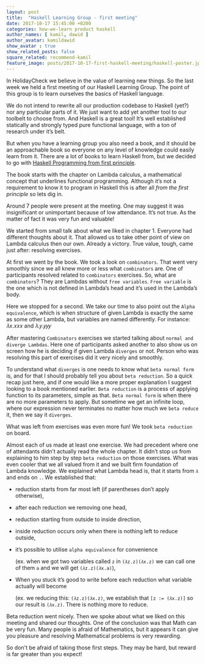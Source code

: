 ```yaml
---
layout: post
title:  "Haskell Learning Group - first meeting"
date: 2017-10-17 15:45:00 +0200
categories: how-we-learn product haskell
author_names: [ kamil, dawid ]
author_avatar: kamildawid
show_avatar : true
show_related_posts: false
square_related: recommend-kamil
feature_image: posts/2017-10-17-first-haskell-meeting/haskell-poster.jpg
---
```


In HolidayCheck we believe in the value of learning new things. So the last week we held a first meeting of our Haskell Learning Group. The point of this group is to learn ourselves the basics of Haskell language.

We do not intend to rewrite all our production codebase to Haskell (yet?) nor any particular parts of it. We just want to add yet another tool to our toolbelt to choose from. And Haskell is a great tool! It’s well established statically and strongly typed pure functional language, with a ton of research under it’s belt.

But when you have a learning group you also need a book, and it should be an approachable book so everyone on any level of knowledge could easily learn from it. There are a lot of books to learn Haskell from, but we decided to go with [Haskell Programming from first principle][haskellbook].

[haskellbook]: http://haskellbook.com/

The book starts with the chapter on Lambda calculus, a mathematical concept that underlines functional programming. Although it’s not a requirement to know it to program in Haskell this is after all _from the first principle_ so lets dig in.

Around 7 people were present at the meeting. One may suggest it was insignificant or  unimportant because of low attendance. It’s not true. As the matter of fact it was very fun and valuable!

We started from small talk about what we liked in chapter 1. Everyone had different thoughts about it. That allowed us to take other point of view on Lambda calculus then our own. Already a victory. True value, tough, came just after: resolving exercises.

At first we went by the book. We took a look on `combinators`. That went very smoothly since we all knew more or less what `combinators` are. One of participants resolved related to `combinators` exercises. So, what are `combinators`? They are Lambdas without `free variables`. `Free variable` is the one which is not defined in Lambda’s head and it’s used in the Lambda’s body.

Here we stopped for a second. We take our time to also point out the `Alpha equivalence`, which is when structure of given Lambda is exactly the same as some other Lambda, but variables are named differently. For instance:  𝜆𝑥.𝑥𝑥𝑥 and 𝜆.𝑦.𝑦𝑦𝑦

After mastering `Combinators` exercises we started talking about `normal and diverge Lambdas`. Here one of participants asked another to also show us on screen how he is deciding if given Lambda `diverges` or not. Person who was resolving this part of exercises did it very nicely and smoothly.

To understand what `diverges` is one needs to know what `beta normal form` is, and for that I should probably tell you about `beta reduction`. So a quick recap just here, and if one would like a more proper explanation I suggest looking to a book mentioned earlier. `Beta reduction` is a process of applying function to its parameters, simple as that. `Beta normal form` is when there are no more parameters to apply. But sometime we get an infinite loop, where our expression never terminates no matter how much we `beta reduce` it, then we say it `diverges`.

What was left from exercises was even more fun! We took `beta reduction` on board.

Almost each of us made at least one exercise. We had precedent where one of attendants didn’t actually read the whole chapter. It didn’t stop us from explaining to him step by step `beta reduction` on those exercises. What was even cooler that we all valued from it and we built firm foundation of Lambda knowledge. We explained what Lambda head is, that it starts from `𝜆` and ends on `.`. We established that:

* reduction starts from far most left (if parentheses don’t apply otherwise),

* after each reduction we removing one head,

* reduction starting from outside to inside direction,

* inside reduction occurs only when there is nothing left to reduce outside,

* it’s possible to utilise `alpha equivalence` for convenience

  (ex. when we got two variables called `z` in `(𝜆z.z)(𝜆x.z)` we can call one of them `a` and we will get `(𝜆z.z)(𝜆x.a)`),

* When you stuck it’s good to write before each reduction what variable actually will become

  (ex. we reducing this: `(𝜆z.z)(𝜆x.z)`, we establish that `[z := (𝜆x.z)]` so our result is `(𝜆x.z)`. There is nothing more to reduce.

Beta reduction went nicely. Then we spoke about what we liked on this meeting and shared our thoughts. One of the conclusion was that Math can be very fun. Many people is afraid of Mathematics, but it appears it can give you pleasure and resolving Mathematical problems is very rewarding.

So don't be afraid of taking those first steps. They may be hard, but reward is far greater than you expect!


